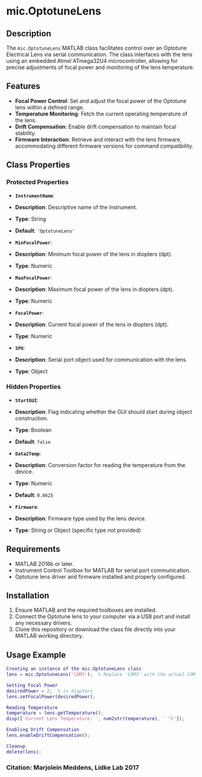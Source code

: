 # mic.OptotuneLens

## Description
The `mic.OptotuneLens` MATLAB class facilitates control over an Optotune Electrical Lens via serial communication. The class interfaces with the lens using an embedded Atmel ATmega32U4 microcontroller, allowing for precise adjustments of focal power and monitoring of the lens temperature.

## Features
- **Focal Power Control**: Set and adjust the focal power of the Optotune lens within a defined range.
- **Temperature Monitoring**: Fetch the current operating temperature of the lens.
- **Drift Compensation**: Enable drift compensation to maintain focal stability.
- **Firmware Interaction**: Retrieve and interact with the lens firmware, accommodating different firmware versions for command compatibility.

## Class Properties

### Protected Properties
- **`InstrumentName`**:
- **Description**: Descriptive name of the instrument.
- **Type**: String
- **Default**: `'OptotuneLens'`

- **`MinFocalPower`**:
- **Description**: Minimum focal power of the lens in diopters (dpt).
- **Type**: Numeric

- **`MaxFocalPower`**:
- **Description**: Maximum focal power of the lens in diopters (dpt).
- **Type**: Numeric

- **`FocalPower`**:
- **Description**: Current focal power of the lens in diopters (dpt).
- **Type**: Numeric

- **`SPO`**:
- **Description**: Serial port object used for communication with the lens.
- **Type**: Object

### Hidden Properties
- **`StartGUI`**:
- **Description**: Flag indicating whether the GUI should start during object construction.
- **Type**: Boolean
- **Default**: `false`

- **`Data2Temp`**:
- **Description**: Conversion factor for reading the temperature from the device.
- **Type**: Numeric
- **Default**: `0.0625`

- **`Firmware`**:
- **Description**: Firmware type used by the lens device.
- **Type**: String or Object (specific type not provided)

## Requirements
- MATLAB 2016b or later.
- Instrument Control Toolbox for MATLAB for serial port communication.
- Optotune lens driver and firmware installed and properly configured.

## Installation
1. Ensure MATLAB and the required toolboxes are installed.
2. Connect the Optotune lens to your computer via a USB port and install any necessary drivers.
3. Clone this repository or download the class file directly into your MATLAB working directory.

## Usage Example
```matlab
Creating an instance of the mic.OptotuneLens class
lens = mic.OptotuneLens('COM3');  % Replace 'COM3' with the actual COM port

Setting Focal Power
desiredPower = 2;  % in diopters
lens.setFocalPower(desiredPower);

Reading Temperature
temperature = lens.getTemperature();
disp(['Current Lens Temperature: ', num2str(temperature), ' °C']);

Enabling Drift Compensation
lens.enableDriftCompensation();

Cleanup
delete(lens);
```
### Citation: Marjolein Meddens, Lidke Lab 2017

